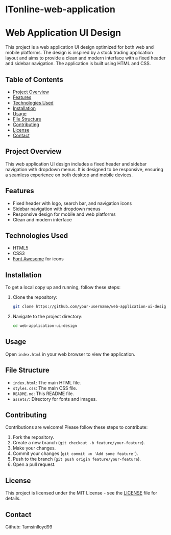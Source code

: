 # ITonline-web-application

# Web Application UI Design

This project is a web application UI design optimized for both web and mobile platforms. The design is inspired by a stock trading application layout and aims to provide a clean and modern interface with a fixed header and sidebar navigation. The application is built using HTML and CSS.

## Table of Contents
- [Project Overview](#project-overview)
- [Features](#features)
- [Technologies Used](#technologies-used)
- [Installation](#installation)
- [Usage](#usage)
- [File Structure](#file-structure)
- [Contributing](#contributing)
- [License](#license)
- [Contact](#contact)

## Project Overview
This web application UI design includes a fixed header and sidebar navigation with dropdown menus. It is designed to be responsive, ensuring a seamless experience on both desktop and mobile devices.

## Features
- Fixed header with logo, search bar, and navigation icons
- Sidebar navigation with dropdown menus
- Responsive design for mobile and web platforms
- Clean and modern interface

## Technologies Used
- HTML5
- CSS3
- [Font Awesome](https://fontawesome.com/) for icons

## Installation
To get a local copy up and running, follow these steps:

1. Clone the repository:
    ```bash
    git clone https://github.com/your-username/web-application-ui-design.git
    ```
2. Navigate to the project directory:
    ```bash
    cd web-application-ui-design
    ```

## Usage
Open `index.html` in your web browser to view the application.

## File Structure
- `index.html`: The main HTML file.
- `styles.css`: The main CSS file.
- `README.md`: This README file.
- `assets/`: Directory for fonts and images.

## Contributing
Contributions are welcome! Please follow these steps to contribute:

1. Fork the repository.
2. Create a new branch (`git checkout -b feature/your-feature`).
3. Make your changes.
4. Commit your changes (`git commit -m 'Add some feature'`).
5. Push to the branch (`git push origin feature/your-feature`).
6. Open a pull request.

## License
This project is licensed under the MIT License - see the [LICENSE](LICENSE) file for details.

## Contact
Github: Tamsinlloyd99

